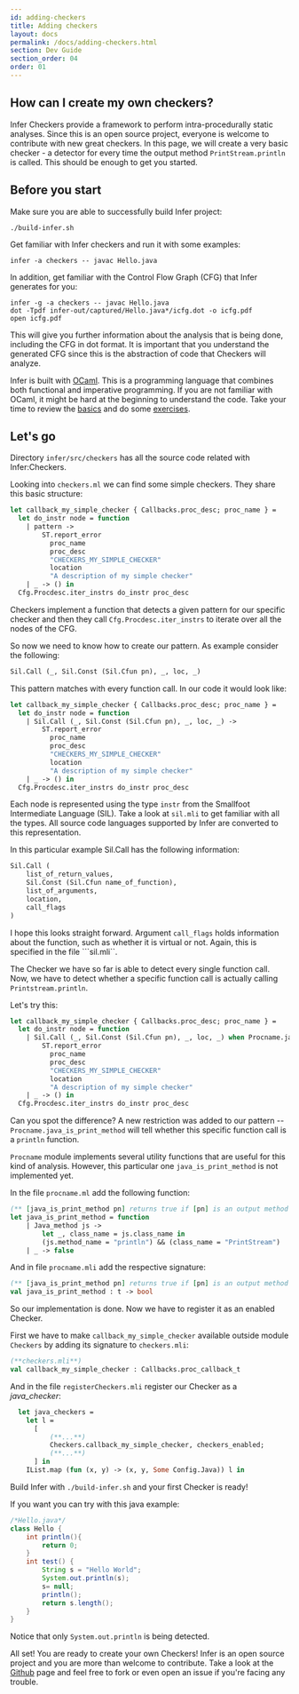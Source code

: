 ```yaml
---
id: adding-checkers
title: Adding checkers
layout: docs
permalink: /docs/adding-checkers.html
section: Dev Guide
section_order: 04
order: 01
---
```


## How can I create my own checkers?

Infer Checkers provide a framework to perform intra-procedurally static analyses.
Since this is an open source project, everyone is welcome to contribute with new great checkers.
In this page, we will create a very basic checker - a detector for every time the output method ```PrintStream.println``` is called.
This should be enough to get you started.

## Before you start

Make sure you are able to successfully build Infer project:

```
./build-infer.sh
```

Get familiar with Infer checkers and run it with some examples:

```
infer -a checkers -- javac Hello.java
```

In addition, get familiar with the Control Flow Graph (CFG) that Infer generates for you:

```
infer -g -a checkers -- javac Hello.java
dot -Tpdf infer-out/captured/Hello.java*/icfg.dot -o icfg.pdf
open icfg.pdf
```
This will give you further information about the analysis that is being done, including the CFG in dot format.
It is important that you understand the generated CFG since this is the abstraction of code that Checkers will analyze.

Infer is built with [OCaml](https://ocaml.org).
This is a programming language that combines both functional and imperative programming.
If you are not familiar with OCaml, it might be hard at the beginning to understand the code.
Take your time to review the [basics](https://ocaml.org/learn/tutorials/basics.html) and do some [exercises](https://ocaml.org/learn/tutorials/99problems.html). 


## Let's go

Directory ```infer/src/checkers``` has all the source code related with Infer:Checkers.

Looking into ```checkers.ml``` we can find some simple checkers.
They share this basic structure:

```ocaml
let callback_my_simple_checker { Callbacks.proc_desc; proc_name } =
  let do_instr node = function
    | pattern ->
        ST.report_error
          proc_name
          proc_desc
          "CHECKERS_MY_SIMPLE_CHECKER"
          location
          "A description of my simple checker"
    | _ -> () in
  Cfg.Procdesc.iter_instrs do_instr proc_desc

```

Checkers implement a function that detects a given pattern for our specific checker and then they call ```Cfg.Procdesc.iter_instrs``` to iterate over all the nodes of the CFG.

So now we need to know how to create our pattern.
As example consider the following:

```ocaml
Sil.Call (_, Sil.Const (Sil.Cfun pn), _, loc, _)
```

This pattern matches with every function call. In our code it would look like:

```ocaml
let callback_my_simple_checker { Callbacks.proc_desc; proc_name } =
  let do_instr node = function
    | Sil.Call (_, Sil.Const (Sil.Cfun pn), _, loc, _) ->
        ST.report_error
          proc_name
          proc_desc
          "CHECKERS_MY_SIMPLE_CHECKER"
          location
          "A description of my simple checker"
    | _ -> () in
  Cfg.Procdesc.iter_instrs do_instr proc_desc

```

Each node is represented using the type ```instr``` from the Smallfoot Intermediate Language (SIL). Take a look at ```sil.mli``` to get familiar with all the types. All source code languages supported by Infer are converted to this representation.

In this particular example Sil.Call has the following information:

```ocaml
Sil.Call (
	list_of_return_values,
	Sil.Const (Sil.Cfun name_of_function),
	list_of_arguments,
	location,
	call_flags
)
```

I hope this looks straight forward. Argument ```call_flags``` holds information about the function, such as whether it is virtual or not. Again, this is specified in the file ```sil.mli``.

The Checker we have so far is able to detect every single function call. Now, we have to detect whether a specific function call is actually calling ```Printstream.println```.

Let's try this:

```ocaml
let callback_my_simple_checker { Callbacks.proc_desc; proc_name } =
  let do_instr node = function
    | Sil.Call (_, Sil.Const (Sil.Cfun pn), _, loc, _) when Procname.java_is_print_method pn->
        ST.report_error
          proc_name
          proc_desc
          "CHECKERS_MY_SIMPLE_CHECKER"
          location
          "A description of my simple checker"
    | _ -> () in
  Cfg.Procdesc.iter_instrs do_instr proc_desc

```

Can you spot the difference? A new restriction was added to our pattern -- ```Procname.java_is_print_method``` will tell whether this specific function call is a ```println``` function.

```Procname``` module implements several utility functions that are useful for this kind of analysis. However, this particular one ```java_is_print_method``` is not implemented yet.

In the file ```procname.ml``` add the following function:

```ocaml
(** [java_is_print_method pn] returns true if [pn] is an output method **)
let java_is_print_method = function
	| Java_method js ->
		let _, class_name = js.class_name in
		(js.method_name = "println") && (class_name = "PrintStream")
	| _ -> false
```

And in file ```procname.mli``` add the respective signature:

```ocaml
(** [java_is_print_method pn] returns true if [pn] is an output method **)
val java_is_print_method : t -> bool
```

So our implementation is done. 
Now we have to register it as an enabled Checker.

First we have to make ```callback_my_simple_checker``` available outside module ```Checkers``` by adding its signature to ```checkers.mli```:

```ocaml
(**checkers.mli**)
val callback_my_simple_checker : Callbacks.proc_callback_t
```

And in the file ```registerCheckers.mli``` register our Checker as a _java\_checker_:

```ocaml
  let java_checkers =
    let l =
      [
		  (**...**)
		  Checkers.callback_my_simple_checker, checkers_enabled;
		  (**...**)
      ] in
    IList.map (fun (x, y) -> (x, y, Some Config.Java)) l in

```

Build Infer with ```./build-infer.sh``` and your first Checker is ready!

If you want you can try with this java example:

```java
/*Hello.java*/
class Hello {
	int println(){
		return 0;
	}
	int test() {
		String s = "Hello World";
		System.out.println(s);
		s= null;
		println();
		return s.length();
	}
}	
```

Notice that only ```System.out.println``` is being detected.

All set! You are ready to create your own Checkers!
Infer is an open source project and you are more than welcome to contribute. Take a look at the  [Github](https://github.com/facebook/infer/) page and feel free to fork or even open an issue if you're facing any trouble.

